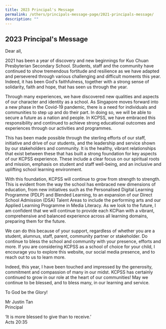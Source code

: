 ```yaml
---
title: 2023 Principal's Message
permalink: /others/principals-message-page/2021-principals-message/
description: ""
---
```


## 2023 Principal's Message


Dear all,

  

2021 has been a year of discovery and new beginnings for Kuo Chuan Presbyterian Secondary School. Students, staff and the community have continued to show tremendous fortitude and resilience as we have adapted and persevered through various challenging and difficult moments this year. Indeed, it has been God's faithfulness, together with a strong sense of solidarity, faith and hope, that has seen us through the year.

  

Through many experiences, we have discovered new qualities and aspects of our character and identity as a school. As Singapore moves forward into a new phase in the Covid-19 pandemic, there is a need for individuals and communities to step up and do their part. In doing so, we will be able to secure a future as a nation and people. In KCPSS, we have embraced this responsibility and continued to achieve strong educational outcomes and experiences through our activities and programmes. 

  

This has been made possible through the sterling efforts of our staff, initiative and drive of our students, and the leadership and service shown by our stakeholders and community. It is the healthy, vibrant relationships that exist between these that has built a strong foundation for key aspects of our KCPSS experience. These include a clear focus on our spiritual roots and mission, emphasis on student and staff well-being, and an inclusive and uplifting school learning environment.

  

With this foundation, KCPSS will continue to grow from strength to strength. This is evident from the way the school has embraced new dimensions of education, from new initiatives such as the Personalised Digital Learning Programme (PDLP) and Blended Learning, to an expansion of our Direct School Admission (DSA) Talent Areas to include the performing arts and our Applied Learning Programme in Media Literacy. As we look to the future, I am confident that we will continue to provide each KCPian with a vibrant, comprehensive and balanced experience across all learning domains, preparing them for the future. 

  

We can do this because of your support, regardless of whether you are a student, alumnus, staff, parent, community partner or stakeholder. Do continue to bless the school and community with your presence, efforts and more. If you are considering KCPSS as a school of choice for your child, I encourage you to explore this website, our social media presence, and to reach out to us to learn more.

  

Indeed, this year, I have been touched and impressed by the generosity, commitment and compassion of many in our midst. KCPSS has certainly continued to grow in our role at the heart of our communities! May we continue to be blessed, and to bless many, in our learning and service.

  

To God be the Glory!

  

Mr Justin Tan<br>
Principal

  

‘It is more blessed to give than to receive.’<br>
Acts 20:35